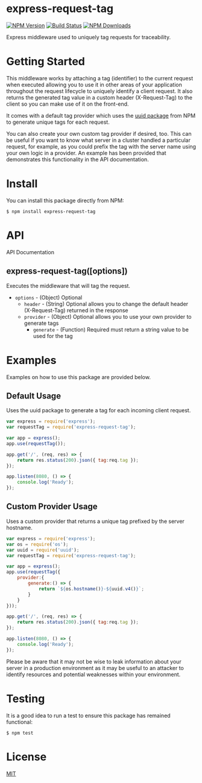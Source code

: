 # express-request-tag
[![NPM Version][npm-image]][npm-url]
[![Build Status][travis-image]][travis-url]
[![NPM Downloads][downloads-image]][downloads-url]

Express middleware used to uniquely tag requests for traceability.

# Getting Started
This middleware works by attaching a tag (identifier) to the current request when executed allowing you to use it in other areas of your application throughout the request lifecycle to uniquely identify a client request. It also returns the generated tag value in a custom header (X-Request-Tag) to the client so you can make use of it on the front-end.

It comes with a default tag provider which uses the [uuid package](https://www.npmjs.com/package/uuid) from NPM to generate unique tags for each request.

You can also create your own custom tag provider if desired, too. This can be useful if you want to know what server in a cluster handled a particular request, for example, as you could prefix the tag with the server name using your own logic in a provider. An example has been provided that demonstrates this functionality in the API documentation.

# Install
You can install this package directly from NPM:
```
$ npm install express-request-tag
```

# API
API Documentation

## express-request-tag([options])
Executes the middleware that will tag the request.

* `options` - (Object) Optional
    * `header` - (String) Optional allows you to change the default header (X-Request-Tag) returned in the response
    * `provider` - (Object) Optional allows you to use your own provider to generate tags
        * `generate` - (Function) Required must return a string value to be used for the tag

# Examples
Examples on how to use this package are provided below.

## Default Usage
Uses the uuid package to generate a tag for each incoming client request.
```js
var express = require('express');
var requestTag = require('express-request-tag');

var app = express();
app.use(requestTag());

app.get('/', (req, res) => {
    return res.status(200).json({ tag:req.tag });
});

app.listen(8080, () => {
    console.log('Ready');
});
```

## Custom Provider Usage
Uses a custom provider that returns a unique tag prefixed by the server hostname.
```js
var express = require('express');
var os = require('os');
var uuid = require('uuid');
var requestTag = require('express-request-tag');

var app = express();
app.use(requestTag({
    provider:{
        generate:() => {
            return `${os.hostname()}-${uuid.v4()}`;
        }
    }
}));

app.get('/', (req, res) => {
    return res.status(200).json({ tag:req.tag });
});

app.listen(8080, () => {
    console.log('Ready');
});
```

Please be aware that it may not be wise to leak information about your server in a production environment as it may be useful to an attacker to identify resources and potential weaknesses within your environment.

# Testing
It is a good idea to run a test to ensure this package has remained functional:
```
$ npm test
```

# License
[MIT](http://opensource.org/licenses/MIT)

[npm-image]: https://img.shields.io/npm/v/express-request-tag.svg
[npm-url]: https://npmjs.org/package/express-request-tag
[travis-url]: https://travis-ci.org/dlowder/express-request-tag
[travis-image]: https://travis-ci.org/dlowder/express-request-tag.svg?branch=master
[downloads-image]: https://img.shields.io/npm/dm/express-request-tag.svg
[downloads-url]: https://npmjs.org/package/express-request-tag
